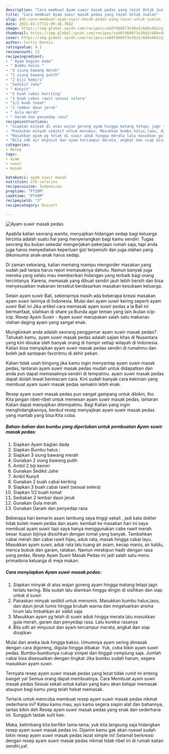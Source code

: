 ```yaml
---
description: "Cara membuat Ayam suwir masak pedas yang lezat Untuk Jualan"
title: "Cara membuat Ayam suwir masak pedas yang lezat Untuk Jualan"
slug: 842-cara-membuat-ayam-suwir-masak-pedas-yang-lezat-untuk-jualan
date: 2021-03-27T22:09:46.768Z
image: https://img-global.cpcdn.com/recipes/ceb0fd606f3e30a5/680x482cq70/ayam-suwir-masak-pedas-foto-resep-utama.jpg
thumbnail: https://img-global.cpcdn.com/recipes/ceb0fd606f3e30a5/680x482cq70/ayam-suwir-masak-pedas-foto-resep-utama.jpg
cover: https://img-global.cpcdn.com/recipes/ceb0fd606f3e30a5/680x482cq70/ayam-suwir-masak-pedas-foto-resep-utama.jpg
author: Curtis Dennis
ratingvalue: 4.1
reviewcount: 13
recipeingredient:
- " Ayam bagian dada"
- " Bumbu halus "
- "3 siung bawang merah"
- "2 siung bawang putih"
- "2 biji kemiri"
- "Sedikit Jahe"
- " Kunyit"
- "2 buah cabai keriting"
- "3 buah cabai rawit sesuai selera"
- "1/2 buah tomat"
- "2 lembar daun jeruk"
- " Gula merah"
- " Garam dan penyedap rasa"
recipeinstructions:
- "Siapkan minyak di atas wajan goreng ayam hingga matang tetapi jagn terlalu kering. Bila sudah lalu diamkan hingga dingin di sisihkan dan siap untuk d suwir"
- "Panaskan minyak sedikit untuk menumis. Masukkan bumbu halus,laos, dan daun jeruk tumis hingga brubah warna dan mngeluarkan aroma hrum lalu tmbahkan air sdikit saja"
- "Masukkan ayam yg telah di suwir aduk hingga merata lalu masukkan gula merah, garam dan penyedap rasa. Lalu koreksi rasanya"
- "Bila sdh air mnyusut dan ayam tercampur merata, angkat dan siap disajikan"
categories:
- Resep
tags:
- ayam
- suwir
- masak

katakunci: ayam suwir masak 
nutrition: 276 calories
recipecuisine: Indonesian
preptime: "PT20M"
cooktime: "PT49M"
recipeyield: "3"
recipecategory: Dessert

---
```



![Ayam suwir masak pedas](https://img-global.cpcdn.com/recipes/ceb0fd606f3e30a5/680x482cq70/ayam-suwir-masak-pedas-foto-resep-utama.jpg)

Apabila kalian seorang wanita, menyajikan hidangan sedap bagi keluarga tercinta adalah suatu hal yang menyenangkan bagi kamu sendiri. Tugas seorang ibu bukan sekedar mengerjakan pekerjaan rumah saja, tapi anda juga harus menyediakan keperluan gizi terpenuhi dan juga olahan yang dikonsumsi anak-anak harus sedap.

Di zaman  sekarang, kalian memang mampu mengorder masakan yang sudah jadi tanpa harus repot memasaknya dahulu. Namun banyak juga mereka yang selalu mau memberikan hidangan yang terbaik bagi orang tercintanya. Karena, memasak yang dibuat sendiri jauh lebih bersih dan bisa menyesuaikan makanan tersebut berdasarkan masakan kesukaan keluarga. 

Selain ayam suwir Bali, sebenarnya masih ada beberapa kreasi masakan ayam suwir lainnya di Indonesia. Mulai dari ayam suwir kering seperti ayam suwir Bali ini Jika artikel cara memasak ayam suwir pedas a la Bali ini bermanfaat, silahkan di share ya Bunda agar teman yang lain ikutan icip-icip. Resep Ayam Suwir - Ayam suwir merupakan salah satu makanan olahan daging ayam yang sangat enak.

Mungkinkah anda adalah seorang penggemar ayam suwir masak pedas?. Tahukah kamu, ayam suwir masak pedas adalah sajian khas di Nusantara yang kini disukai oleh banyak orang di hampir setiap wilayah di Indonesia. Kalian bisa menyajikan ayam suwir masak pedas sendiri di rumahmu dan boleh jadi santapan favoritmu di akhir pekan.

Kalian tidak usah bingung jika kamu ingin menyantap ayam suwir masak pedas, lantaran ayam suwir masak pedas mudah untuk didapatkan dan anda pun dapat memasaknya sendiri di tempatmu. ayam suwir masak pedas dapat diolah lewat bermacam cara. Kini sudah banyak cara kekinian yang membuat ayam suwir masak pedas semakin lebih enak.

Resep ayam suwir masak pedas pun sangat gampang untuk dibikin, lho. Kita jangan ribet-ribet untuk memesan ayam suwir masak pedas, lantaran Kalian dapat menyajikan ditempatmu. Bagi Kalian yang ingin menghidangkannya, berikut resep menyajikan ayam suwir masak pedas yang mantab yang bisa Kita coba.

<!--inarticleads1-->

##### Bahan-bahan dan bumbu yang diperlukan untuk pembuatan Ayam suwir masak pedas:

1. Siapkan  Ayam bagian dada
1. Siapkan  Bumbu halus :
1. Siapkan 3 siung bawang merah
1. Gunakan 2 siung bawang putih
1. Ambil 2 biji kemiri
1. Gunakan Sedikit Jahe
1. Ambil  Kunyit
1. Gunakan 2 buah cabai keriting
1. Siapkan 3 buah cabai rawit (sesuai selera)
1. Siapkan 1/2 buah tomat
1. Sediakan 2 lembar daun jeruk
1. Gunakan  Gula merah
1. Gunakan  Garam dan penyedap rasa


Beberapa hari kemarin asam lambung saya tinggi sekali , jadi kata dokter tidak boleh maem pedas dan asam. kembali ke masakan hari ini saya membuat ayam suwir tapi saya hanya menggunakan cabe rawit merah besar itupun bijinya disisihkan dengan tomat yang banyak. Tambahkan cabai merah dan cabai rawit hijau, aduk rata, masak hingga cabai layu. Masukkan ayam suwir, aduk rata lalu tuang air asam, kecap manis, air kaldu, merica bubuk dan garam, ratakan. Namun meskipun hadir dengan rasa yang pedas, Resep Ayam Suwir Masak Pedas ini jadi salah satu menu primadona keluarga di meja makan. 

<!--inarticleads2-->

##### Cara menyiapkan Ayam suwir masak pedas:

1. Siapkan minyak di atas wajan goreng ayam hingga matang tetapi jagn terlalu kering. Bila sudah lalu diamkan hingga dingin di sisihkan dan siap untuk d suwir
1. Panaskan minyak sedikit untuk menumis. Masukkan bumbu halus,laos, dan daun jeruk tumis hingga brubah warna dan mngeluarkan aroma hrum lalu tmbahkan air sdikit saja
1. Masukkan ayam yg telah di suwir aduk hingga merata lalu masukkan gula merah, garam dan penyedap rasa. Lalu koreksi rasanya
1. Bila sdh air mnyusut dan ayam tercampur merata, angkat dan siap disajikan


Mulai dari aneka lauk hingga bakso. Umumnya ayam sering dimasak dengan cara digoreng, digulai hingga dibakar. Yuk, coba bikin ayam suwir pedas. Bumbu-bumbunya cukup simpel dan tinggal cemplung saja. Jumlah cabai bisa disesuaikan dengan tingkat Jika bumbu sudah harum, segera masukkan ayam suwir. 

Ternyata resep ayam suwir masak pedas yang lezat tidak rumit ini enteng banget ya! Semua orang dapat membuatnya. Cara Membuat ayam suwir masak pedas Sesuai sekali untuk kalian yang baru akan belajar memasak ataupun bagi kamu yang telah hebat memasak.

Tertarik untuk mencoba membuat resep ayam suwir masak pedas nikmat sederhana ini? Kalau kamu mau, ayo kamu segera siapin alat dan bahannya, lantas bikin deh Resep ayam suwir masak pedas yang enak dan sederhana ini. Sungguh taidak sulit kan. 

Maka, ketimbang kita berfikir lama-lama, yuk kita langsung saja hidangkan resep ayam suwir masak pedas ini. Dijamin kamu gak akan nyesel sudah bikin resep ayam suwir masak pedas lezat simple ini! Selamat berkreasi dengan resep ayam suwir masak pedas nikmat tidak ribet ini di rumah kalian sendiri,ya!.

